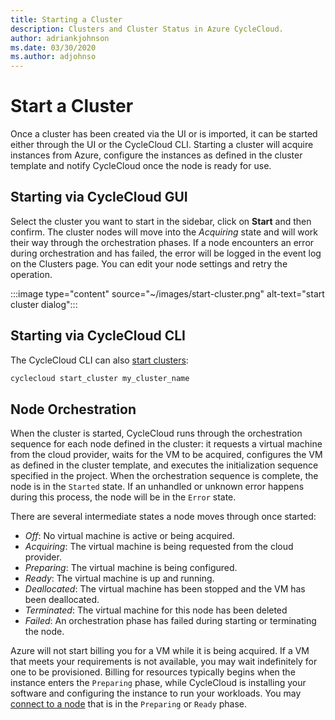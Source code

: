```yaml
---
title: Starting a Cluster
description: Clusters and Cluster Status in Azure CycleCloud.
author: adriankjohnson
ms.date: 03/30/2020
ms.author: adjohnso
---
```


# Start a Cluster

Once a cluster has been created via the UI or is imported, it can be started either through the UI or the CycleCloud CLI. Starting a cluster will acquire instances from Azure, configure the instances as defined in the cluster template and notify CycleCloud once the node is ready for use.

## Starting via CycleCloud GUI

Select the cluster you want to start in the sidebar, click on **Start** and then confirm. The cluster nodes will move into the *Acquiring* state and will work their way through the orchestration phases. If a node encounters an error during orchestration and has failed, the error will be logged in
the event log on the Clusters page. You can edit your node settings and retry the operation.

:::image type="content" source="~/images/start-cluster.png" alt-text="start cluster dialog":::

## Starting via CycleCloud CLI

The CycleCloud CLI can also [start clusters](~/cli.md#cyclecloud-start_cluster):

```bash
cyclecloud start_cluster my_cluster_name
```

## Node Orchestration

When the cluster is started, CycleCloud runs through the orchestration sequence for each node defined in the cluster: it requests a virtual machine from the cloud provider, waits for the VM to be acquired, configures the VM as defined in the cluster template, and executes the initialization sequence specified in the project. When the orchestration sequence is complete, the node is in the `Started` state. If an unhandled or unknown error happens during this process, the node will be in the `Error` state.

There are several intermediate states a node moves through once started:

- *Off*: No virtual machine is active or being acquired.
- *Acquiring*: The virtual machine is being requested from the cloud provider.
- *Preparing*: The virtual machine is being configured.
- *Ready*: The virtual machine is up and running.
- *Deallocated*: The virtual machine has been stopped and the VM has been deallocated.
- *Terminated*: The virtual machine for this node has been deleted
- *Failed*: An orchestration phase has failed during starting or terminating the node.

Azure will not start billing you for a VM while it is being acquired. If a VM that meets your requirements is not available, you may wait indefinitely for one to be provisioned. Billing for resources typically begins when the instance enters the `Preparing` phase, while CycleCloud is installing your software and configuring the instance to run your workloads. You may [connect to a node](connect-to-node.md) that is in the `Preparing` or `Ready` phase.
